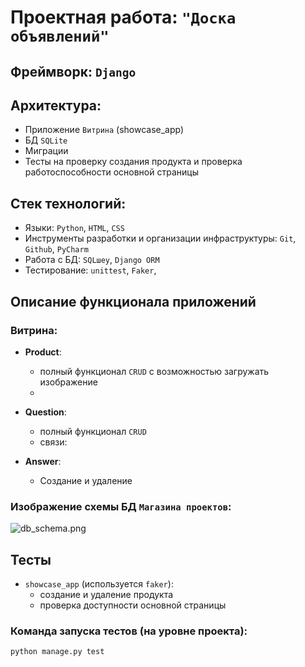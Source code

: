 # Проектная работа: `"Доска объявлений"`

## Фреймворк: `Django`


## Архитектура:
- Приложение `Витрина` (showcase_app)
- БД `SQLite` 
- Миграции
- Тесты на проверку создания продукта и проверка работоспособности основной страницы


## Cтек технологий:
- Языки: `Python`, `HTML`, `CSS`
- Инструменты разработки и организации инфраструктуры: `Git`, `Github`, `PyCharm`
- Работа с БД: `SQLшеу`, `Django ORM`
- Тестирование: `unittest`, `Faker`,

## Описание функционала приложений

### Витрина:
- **Product**:
    - полный функционал `CRUD` c возможностью загружать изображение
    - 
    

- **Question**:
    - полный функционал `CRUD`
    - связи:
      
- **Answer**:
    - Создание и удаление
 
### Изображение схемы БД `Магазина проектов`:
![db_schema.png](README_static/db_schema.png)


## Тесты
- `showcase_app` (используется `faker`):
  - создание и удаление продукта
  - проверка доступности основной страницы


### Команда запуска тестов (на уровне проекта):
```shell 
python manage.py test
```
